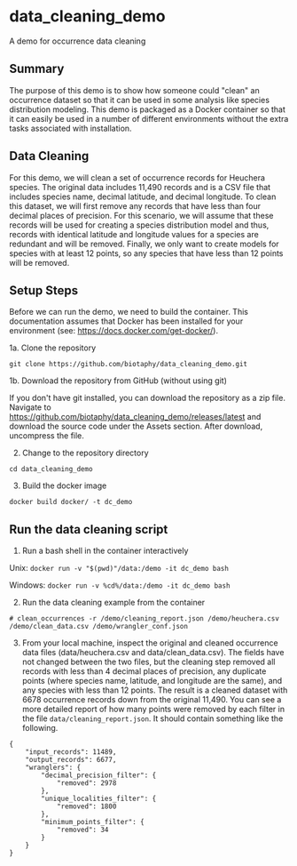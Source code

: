 # data_cleaning_demo
A demo for occurrence data cleaning

## Summary

The purpose of this demo is to show how someone could "clean" an occurrence dataset so
that it can be used in some analysis like species distribution modeling.  This demo is
packaged as a Docker container so that it can easily be used in a number of different
environments without the extra tasks associated with installation.

## Data Cleaning

For this demo, we will clean a set of occurrence records for Heuchera species.  The
original data includes 11,490 records and is a CSV file that includes species name,
decimal latitude, and decimal longitude.  To clean this dataset, we will first remove
any records that have less than four decimal places of precision.  For this scenario,
we will assume that these records will be used for creating a species distribution
model and thus, records with identical latitude and longitude values for a species
are redundant and will be removed.  Finally, we only want to create models for species
with at least 12 points, so any species that have less than 12 points will be removed.

## Setup Steps

Before we can run the demo, we need to build the container.  This documentation
assumes that Docker has been installed for your environment 
(see: https://docs.docker.com/get-docker/).

1a. Clone the repository

  `git clone https://github.com/biotaphy/data_cleaning_demo.git`

1b. Download the repository from GitHub (without using git)

  If you don't have git installed, you can download the repository as a zip file.
  Navigate to https://github.com/biotaphy/data_cleaning_demo/releases/latest and
  download the source code under the Assets section.  After download, uncompress
  the file.

2. Change to the repository directory

  `cd data_cleaning_demo`

3. Build the docker image

  `docker build docker/ -t dc_demo`

## Run the data cleaning script

1. Run a bash shell in the container interactively

Unix:
  `docker run -v "$(pwd)"/data:/demo -it dc_demo bash`

Windows:
  `docker run -v %cd%/data:/demo -it dc_demo bash`
  
2. Run the data cleaning example from the container

  `# clean_occurrences -r /demo/cleaning_report.json /demo/heuchera.csv /demo/clean_data.csv /demo/wrangler_conf.json`
  
3. From your local machine, inspect the original and cleaned occurrence data files
   (data/heuchera.csv and data/clean_data.csv).  The fields have not changed between the
   two files, but the cleaning step removed all records with less than 4 decimal places
   of precision, any duplicate points (where species name, latitude, and longitude are
   the same), and any species with less than 12 points.  The result is a cleaned dataset
   with 6678 occurrence records down from the original 11,490.  You can see a more
   detailed report of how many points were removed by each filter in the file
   `data/cleaning_report.json`.  It should contain something like the following.

```
{
    "input_records": 11489,
    "output_records": 6677,
    "wranglers": {
        "decimal_precision_filter": {
            "removed": 2978
        },
        "unique_localities_filter": {
            "removed": 1800
        },
        "minimum_points_filter": {
            "removed": 34
        }
    }
}
```
